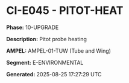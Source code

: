 # CI-E045 - PITOT-HEAT

**Phase:** 10-UPGRADE

**Description:** Pitot probe heating

**AMPEL:** AMPEL-01-TUW (Tube and Wing)

**Segment:** E-ENVIRONMENTAL

**Generated:** 2025-08-25 17:27:29 UTC
